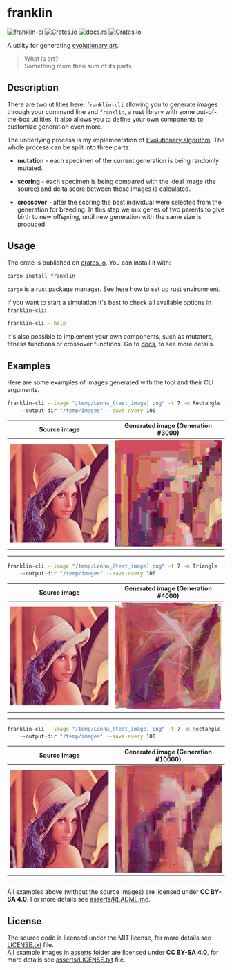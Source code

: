 # franklin

[![franklin-ci](https://github.com/nathiss/franklin/actions/workflows/franklin-ci.yml/badge.svg?branch=development)](https://github.com/nathiss/franklin/actions/workflows/franklin-ci.yml)
[![Crates.io](https://img.shields.io/crates/v/franklin)](https://crates.io/crates/franklin)
[![docs.rs](https://docs.rs/franklin/badge.svg)](https://docs.rs/franklin/)
![Crates.io](https://img.shields.io/crates/l/franklin)

A utility for generating [evolutionary art](https://en.wikipedia.org/wiki/Evolutionary_art).

> What is art?  
> Something more than sum of its parts.

## Description

There are two utilities here: `franklin-cli` allowing you to generate images through your command line and `franklin`,
a rust library with some out-of-the-box utilities. It also allows you to define your own components to customize
generation even more.

The underlying process is my implementation of [Evolutionary algorithm](https://en.wikipedia.org/wiki/Evolutionary_algorithm).
The whole process can be split into three parts:

* **mutation** - each specimen of the current generation is being randomly mutated.

* **scoring** - each specimen is being compared with the ideal image (the source) and delta score between those images
is calculated.

* **crossover** - after the scoring the best individual were selected from the generation for breeding. In this step we
mix genes of two parents to give birth to new offspring, until new generation with the same size is produced.

## Usage

The crate is published on [crates.io](https://crates.io/crates/franklin). You can install it with:

```sh
cargo install franklin
```

`cargo` is a rust package manager. See [here](https://www.rust-lang.org/learn/get-started) how to set up rust
environment.

If you want to start a simulation it's best to check all available options in `franklin-cli`:

```sh
franklin-cli --help
```

It's also possible to implement your own components, such as mutators, fitness functions or crossover functions.
Go to [docs](https://docs.rs/franklin/), to see more details.

## Examples

Here are some examples of images generated with the tool and their CLI arguments.

```sh
franklin-cli --image "/temp/Lenna_(test_image).png" -t 7 -m Rectangle -f SquareDistance -c EqualHalfs
    --output-dir "/temp/images" --save-every 100
```

| Source image | Generated image (Generation #3000) |
| :----------: | :-------------: |
| ![Lenna_(test_image).png](./asserts/Lenna_(test_image).png) | ![example_1_3000.png](./asserts/example_1_3000.png) |

---

```sh
franklin-cli --image "/temp/Lenna_(test_image).png" -t 7 -m Triangle -f SquareDistance -c ArithmeticAverage
    --output-dir "/temp/images" --save-every 100
```

| Source image | Generated image (Generation #4000) |
| :----------: | :-------------: |
| ![Lenna_(test_image).png](./asserts/Lenna_(test_image).png) | ![example_2_4000.png](./asserts/example_2_4000.png) |

---

```sh
franklin-cli --image "/temp/Lenna_(test_image).png" -t 7 -m Rectangle -f SquareDistance -c ArithmeticAverage
    --output-dir "/temp/images" --save-every 100
```

| Source image | Generated image (Generation #10000) |
| :----------: | :-------------: |
| ![Lenna_(test_image).png](./asserts/Lenna_(test_image).png) | ![example_3_13000.png](./asserts/example_3_13000.png) |

---

All examples above (without the source images) are licensed under **CC BY-SA 4.0**. For more details see
[asserts/README.md](./asserts/README.md).

## License

The source code is licensed under the MIT license, for more details see [LICENSE.txt](./LICENSE.txt) file.  
All example images in [asserts](./asserts/) folder are licensed under **CC BY-SA 4.0**, for more details see
[asserts/LICENSE.txt](./asserts/LICENSE.txt) file.
